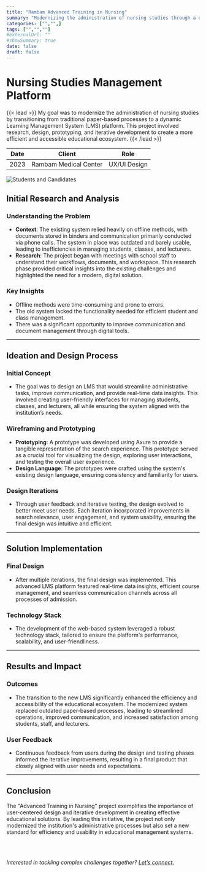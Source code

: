 ```yaml
---
title: "Rambam Advanced Training in Nursing"
summary: "Modernizing the administration of nursing studies through a dynamic LMS platform, ensuring seamless communication channels throughout all processes of students' admission."
categories: ["","",]
tags: ["","",""]
#externalUrl: ""
#showSummary: true
date: false
draft: false
---
```


# Nursing Studies Management Platform

{{< lead >}}
My goal was to modernize the administration of nursing studies by transitioning from traditional paper-based processes to a dynamic Learning Management System (LMS) platform. This project involved research, design, prototyping, and iterative development to create a more efficient and accessible educational ecosystem.
{{< /lead >}}


| Date   | Client     | Role   |
| --------- | -------- | ------ |
| 2023 | Rambam Medical Center | UX/UI Design |


![](/pic1.png "Students and Candidates")


## Initial Research and Analysis

### Understanding the Problem
- **Context**: The existing system relied heavily on offline methods, with documents stored in binders and communication primarily conducted via phone calls. The system in place was outdated and barely usable, leading to inefficiencies in managing students, classes, and lecturers.
- **Research**: The project began with meetings with school staff to understand their workflows, documents, and workspace. This research phase provided critical insights into the existing challenges and highlighted the need for a modern, digital solution.

### Key Insights
- Offline methods were time-consuming and prone to errors.
- The old system lacked the functionality needed for efficient student and class management.
- There was a significant opportunity to improve communication and document management through digital tools.

---

## Ideation and Design Process

### Initial Concept
- The goal was to design an LMS that would streamline administrative tasks, improve communication, and provide real-time data insights. This involved creating user-friendly interfaces for managing students, classes, and lecturers, all while ensuring the system aligned with the institution’s needs.

### Wireframing and Prototyping
- **Prototyping**: A prototype was developed using Axure to provide a tangible representation of the search experience. This prototype served as a crucial tool for visualizing the design, exploring user interactions, and testing the overall user experience.
- **Design Language**: The prototypes were crafted using the system's existing design language, ensuring consistency and familiarity for users.

### Design Iterations
- Through user feedback and iterative testing, the design evolved to better meet user needs. Each iteration incorporated improvements in search relevance, user engagement, and system usability, ensuring the final design was intuitive and efficient.

---

## Solution Implementation

### Final Design
- After multiple iterations, the final design was implemented. This advanced LMS platform featured real-time data insights, efficient course management, and seamless communication channels across all processes of admission.
  
### Technology Stack
- The development of the web-based system leveraged a robust technology stack, tailored to ensure the platform's performance, scalability, and user-friendliness.

---

## Results and Impact

### Outcomes
- The transition to the new LMS significantly enhanced the efficiency and accessibility of the educational ecosystem. The modernized system replaced outdated paper-based processes, leading to streamlined operations, improved communication, and increased satisfaction among students, staff, and lecturers.

### User Feedback
- Continuous feedback from users during the design and testing phases informed the iterative improvements, resulting in a final product that closely aligned with user needs and expectations.

---

## Conclusion

The "Advanced Training in Nursing" project exemplifies the importance of user-centered design and iterative development in creating effective educational solutions. By leading this initiative, the project not only modernized the institution's administrative processes but also set a new standard for efficiency and usability in educational management systems.

<br></br>

*Interested in tackling complex challenges together? [Let’s connect.](mailto:mos.czn@gmail.com)*  